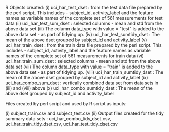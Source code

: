 R Objects created:
(i) uci_har_test_dset :  from the test data file prepared by the perl script. This includes - subject_id, activity_label and the feature names as variable names of the complete set of 561 measurements for test data
(ii) uci_har_test_sum_dset : selected columns - mean and std from the above data set
(iii) The column data_type with value = "test" is added to the above data set - as part of tidying up. 
(iv) uci_har_test_sumtidy_dset : The mean of the above dset grouped by subject_id and activity_label
(v) uci_har_train_dset :  from the train data file prepared by the perl script. This includes - subject_id, activity_label and the feature names as variable names of the complete set of 561 measurements for train data
(vi) uci_har_train_sum_dset : selected columns - mean and std from the above data set
(vii) The column data_type with value = "train" is added to the above data set - as part of tidying up. 
(viii) uci_har_train_sumtidy_dset : The mean of the above dset grouped by subject_id and activity_label
(ix) uci_har_combo_sum_dset : vertically combined data set from data sets in (iii) and (viii) above
(x) uci_har_combo_sumtidy_dset : The mean of the above dset grouped by subject_id and activity_label

Files created by perl script and used by R script as inputs:

(i) subject_train.csv and subject_test.csv
(ii) Output files created for the tidy summary data sets : uci_har_combo_tidy_dset.csv, uci_har_train_tidy_dset.csv, uci_har_test_tidy_dset.csv
